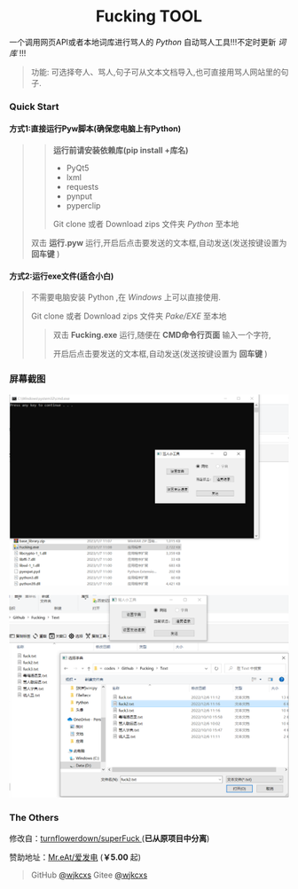 # <h1 align="center">Fucking TOOL</h1>

一个调用网页API或者本地词库进行骂人的 *Python* 自动骂人工具!!!不定时更新 *词库*  !!!

> 功能: 可选择夸人、骂人,句子可从文本文档导入,也可直接用骂人网站里的句子.



### Quick Start

#### 方式1:直接运行Pyw脚本(**确保您电脑上有Python**)

> > **运行前请安装依赖库(pip install +库名)**
> >
> > - PyQt5
> > - lxml
> > - requests
> > - pynput
> > - pyperclip
> >
> > Git clone 或者 Download zips 文件夹 *Python* 至本地
>
> 双击 **运行.pyw** 运行,开启后点击要发送的文本框,自动发送(发送按键设置为 **回车键** )

#### 方式2:运行exe文件(适合小白)

> 不需要电脑安装 Python ,在 *Windows* 上可以直接使用.
>
> Git clone 或者 Download zips 文件夹 *Pake/EXE* 至本地
>
> > 双击 **Fucking.exe** 运行,随便在 **CMD命令行页面** 输入一个字符,
> >
> > 开启后点击要发送的文本框,自动发送(发送按键设置为 **回车键** )



### 屏幕截图

![exe](screenshots/exe.png)

![change](screenshots/change.png)



### The Others

修改自：[turnflowerdown/superFuck ](https://github.com/turnflowerdown/superFuck)(**已从原项目中分离**)

赞助地址：[Mr.eAt/爱发电](https://afdian.net/a/MreAt) (**￥5.00** 起)

> GitHub [@wjkcxs](https://github.com/wjkcxs) Gitee [@wjkcxs](https://gitee.com/wjkcxs)

